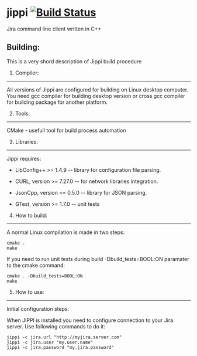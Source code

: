 jippi [![Build Status](https://travis-ci.org/kmichalak/jippi.svg?branch=master)](https://travis-ci.org/kmichalak/jippi)
=====

Jira command line client written in C++

Building:
---------

This is a very shord description of Jippi build procedure

1. Compiler:
-----------

All versions of Jippi are configured for building on Linux desktop computer.
You need gcc compiler for building desktop version or cross gcc compiler
for building package for another platform.

2. Tools:
---------

CMake - usefull tool for build process automation 


3. Libraries:
-------------

Jippi requires:

* LibConfig++ >= 1.4.9 -- library for configuration file parsing.
* CURL, version >= 7.27.0 -- for network libraries integration. 
* JsonCpp, version >= 0.5.0 -- library for JSON parsing.

* GTest, version >= 1.7.0 -- unit tests
 

4. How to build:
----------------

A normal Linux compilation is made in two steps:

    cmake . 
    make 
    
If you need to run unit tests during build -Dbuild_tests=BOOL:ON paramater
to the cmake command:

    cmake . -Dbuild_tests=BOOL:ON
    make 
    

5. How to use:
--------------

Initial configuration steps:

When JIPPI is installed you need to configure connection to your Jira server. 
Use following commands to do it:

    jippi -c jira.url "http://myjira.server.com"
    jippi -c jira.user "my.user.name"
    jippi -c jira.password "my.jira.password"
    
    
